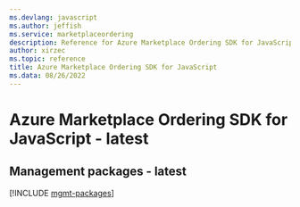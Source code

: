```yaml
---
ms.devlang: javascript
ms.author: jeffish
ms.service: marketplaceordering
description: Reference for Azure Marketplace Ordering SDK for JavaScript
author: xirzec
ms.topic: reference
title: Azure Marketplace Ordering SDK for JavaScript
ms.data: 08/26/2022
---
```

# Azure Marketplace Ordering SDK for JavaScript - latest

## Management packages - latest
[!INCLUDE [mgmt-packages](marketplace-ordering-mgmt-index.md)]